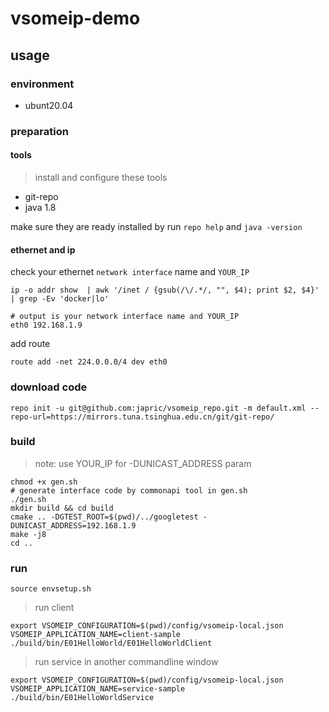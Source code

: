 # vsomeip-demo

## usage

### environment

- ubunt20.04

### preparation

#### tools

> install and configure these tools

- git-repo
- java 1.8

make sure they are ready installed by run
`repo help` and `java -version`

#### ethernet and ip

check your ethernet `network interface` name and `YOUR_IP`

```
ip -o addr show  | awk '/inet / {gsub(/\/.*/, "", $4); print $2, $4}' | grep -Ev 'docker|lo'

# output is your network interface name and YOUR_IP
eth0 192.168.1.9
```

add route

```
route add -net 224.0.0.0/4 dev eth0
```



### download code

`repo init -u git@github.com:japric/vsomeip_repo.git -m default.xml --repo-url=https://mirrors.tuna.tsinghua.edu.cn/git/git-repo/`

### build

> note: use YOUR_IP for -DUNICAST_ADDRESS param


```
chmod +x gen.sh
# generate interface code by commonapi tool in gen.sh
./gen.sh
mkdir build && cd build
cmake .. -DGTEST_ROOT=$(pwd)/../googletest -DUNICAST_ADDRESS=192.168.1.9
make -j8
cd ..
```

### run

`source envsetup.sh`

> run client

```
export VSOMEIP_CONFIGURATION=$(pwd)/config/vsomeip-local.json
VSOMEIP_APPLICATION_NAME=client-sample ./build/bin/E01HelloWorld/E01HelloWorldClient
```

> run service in another commandline window

```
export VSOMEIP_CONFIGURATION=$(pwd)/config/vsomeip-local.json
VSOMEIP_APPLICATION_NAME=service-sample ./build/bin/E01HelloWorldService
```










